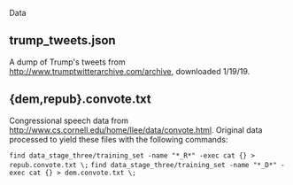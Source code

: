 Data

## trump_tweets.json 

A dump of Trump's tweets from http://www.trumptwitterarchive.com/archive, downloaded 1/19/19.

## {dem,repub}.convote.txt

Congressional speech data from http://www.cs.cornell.edu/home/llee/data/convote.html.  Original data processed to yield these files with the following commands:

`find data_stage_three/training_set -name "*_R*" -exec cat {} > repub.convote.txt \;`
`find data_stage_three/training_set -name "*_D*" -exec cat {} > dem.convote.txt \;`
